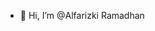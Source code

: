 - 👋 Hi, I’m @Alfarizki Ramadhan


<!---
AlpaZZ/AlpaZZ is a ✨ special ✨ repository because its `README.md` (this file) appears on your GitHub profile.
You can click the Preview link to take a look at your changes.
--->
